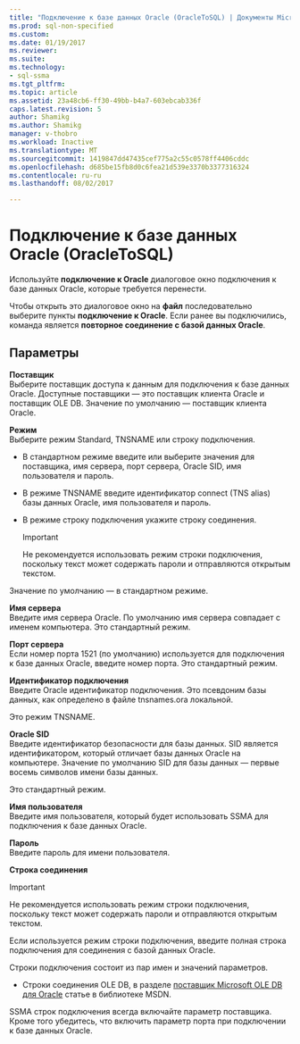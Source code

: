 ```yaml
---
title: "Подключение к базе данных Oracle (OracleToSQL) | Документы Microsoft"
ms.prod: sql-non-specified
ms.custom: 
ms.date: 01/19/2017
ms.reviewer: 
ms.suite: 
ms.technology:
- sql-ssma
ms.tgt_pltfrm: 
ms.topic: article
ms.assetid: 23a48cb6-ff30-49bb-b4a7-603ebcab336f
caps.latest.revision: 5
author: Shamikg
ms.author: Shamikg
manager: v-thobro
ms.workload: Inactive
ms.translationtype: MT
ms.sourcegitcommit: 1419847dd47435cef775a2c55c0578ff4406cddc
ms.openlocfilehash: d685be15fb8d0c6fea21d539e3370b3377316324
ms.contentlocale: ru-ru
ms.lasthandoff: 08/02/2017

---
```

# <a name="connect-to-oracle-oracletosql"></a>Подключение к базе данных Oracle (OracleToSQL)
Используйте **подключение к Oracle** диалоговое окно подключения к базе данных Oracle, которые требуется перенести.  
  
Чтобы открыть это диалоговое окно на **файл** последовательно выберите пункты **подключение к Oracle**. Если ранее вы подключились, команда является **повторное соединение с базой данных Oracle**.  
  
## <a name="options"></a>Параметры  
**Поставщик**  
Выберите поставщик доступа к данным для подключения к базе данных Oracle. Доступные поставщики — это поставщик клиента Oracle и поставщик OLE DB. Значение по умолчанию — поставщик клиента Oracle.  
  
**Режим**  
Выберите режим Standard, TNSNAME или строку подключения.  
  
-   В стандартном режиме введите или выберите значения для поставщика, имя сервера, порт сервера, Oracle SID, имя пользователя и пароль.  
  
-   В режиме TNSNAME введите идентификатор connect (TNS alias) базы данных Oracle, имя пользователя и пароль.  
  
-   В режиме строку подключения укажите строку соединения.  
  
    > [!IMPORTANT]  
    > Не рекомендуется использовать режим строки подключения, поскольку текст может содержать пароли и отправляются открытым текстом.  
  
Значение по умолчанию — в стандартном режиме.  
  
**Имя сервера**  
Введите имя сервера Oracle. По умолчанию имя сервера совпадает с именем компьютера. Это стандартный режим.  
  
**Порт сервера**  
Если номер порта 1521 (по умолчанию) используется для подключения к базе данных Oracle, введите номер порта. Это стандартный режим.  
  
**Идентификатор подключения**  
Введите Oracle идентификатор подключения. Это псевдоним базы данных, как определено в файле tnsnames.ora локальной.  
  
Это режим TNSNAME.  
  
**Oracle SID**  
Введите идентификатор безопасности для базы данных. SID является идентификатором, который отличает базы данных Oracle на компьютере. Значение по умолчанию SID для базы данных — первые восемь символов имени базы данных.  
  
Это стандартный режим.  
  
**Имя пользователя**  
Введите имя пользователя, который будет использовать SSMA для подключения к базе данных Oracle.  
  
**Пароль**  
Введите пароль для имени пользователя.  
  
**Строка соединения**  
> [!IMPORTANT]  
> Не рекомендуется использовать режим строки подключения, поскольку текст может содержать пароли и отправляются открытым текстом.  
  
Если используется режим строки подключения, введите полная строка подключения для соединения с базой данных Oracle.  
  
Строки подключения состоит из пар имен и значений параметров.  
  
-   Строки соединения OLE DB, в разделе [поставщик Microsoft OLE DB для Oracle](http://go.microsoft.com/fwlink/?LinkId=85640) статье в библиотеке MSDN.  
  
SSMA строк подключения всегда включайте параметр поставщика. Кроме того убедитесь, что включить параметр порта при подключении к базе данных Oracle.  
  

